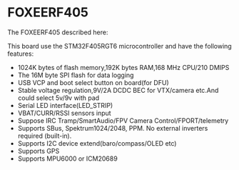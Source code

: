 # FOXEERF405

The FOXEERF405 described here:

This board use the STM32F405RGT6 microcontroller and have the following features:

- 1024K bytes of flash memory,192K bytes RAM,168 MHz CPU/210 DMIPS
- The 16M byte SPI flash for data logging
- USB VCP and boot select button on board(for DFU)
- Stable voltage regulation,9V/2A DCDC BEC for VTX/camera etc.And could select 5v/9v with pad
- Serial LED interface(LED_STRIP)
- VBAT/CURR/RSSI sensors input
- Suppose IRC Tramp/SmartAudio/FPV Camera Control/FPORT/telemetry
- Supports SBus, Spektrum1024/2048, PPM. No external inverters required (built-in).
- Supports I2C device extend(baro/compass/OLED etc)
- Supports GPS
- Supports MPU6000 or ICM20689

